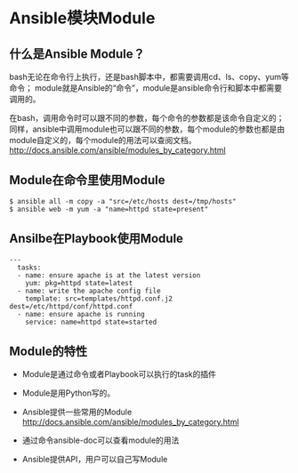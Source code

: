 # Ansible模块Module


## 什么是Ansible Module？

bash无论在命令行上执行，还是bash脚本中，都需要调用cd、ls、copy、yum等命令；
module就是Ansible的“命令”，module是ansible命令行和脚本中都需要调用的。

在bash，调用命令时可以跟不同的参数，每个命令的参数都是该命令自定义的；
同样，ansible中调用module也可以跟不同的参数，每个module的参数也都是由module自定义的，每个module的用法可以查阅文档。http://docs.ansible.com/ansible/modules_by_category.html



## Module在命令里使用Module

```
$ ansible all -m copy -a "src=/etc/hosts dest=/tmp/hosts"
$ ansible web -m yum -a "name=httpd state=present"

```


## Ansilbe在Playbook使用Module


```
---
  tasks:
  - name: ensure apache is at the latest version
    yum: pkg=httpd state=latest
  - name: write the apache config file
    template: src=templates/httpd.conf.j2 dest=/etc/httpd/conf/httpd.conf
  - name: ensure apache is running
    service: name=httpd state=started

```

## Module的特性
* Module是通过命令或者Playbook可以执行的task的插件

* Module是用Python写的。

* Ansible提供一些常用的Module http://docs.ansible.com/ansible/modules_by_category.html

* 通过命令ansible-doc可以查看module的用法

* Ansible提供API，用户可以自己写Module